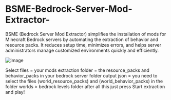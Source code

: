 # BSME-Bedrock-Server-Mod-Extractor-
BSME (Bedrock Server Mod Extractor) simplifies the installation of mods for Minecraft Bedrock servers by automating the extraction of behavior and resource packs. It reduces setup time, minimizes errors, and helps server administrators manage customized environments quickly and efficiently.

![image](https://github.com/user-attachments/assets/8dfcf786-53bd-4d70-ac89-dba6fd6c5776)

Select files = your mods
extraction folder = the resource_packs and behavior_packs in your bedrock server folder
output json = you need to select the files (world_resource_packs) and (world_behavior_packs) in the folder worlds > bedrock levels folder
after all this just press Start extraction and play!
